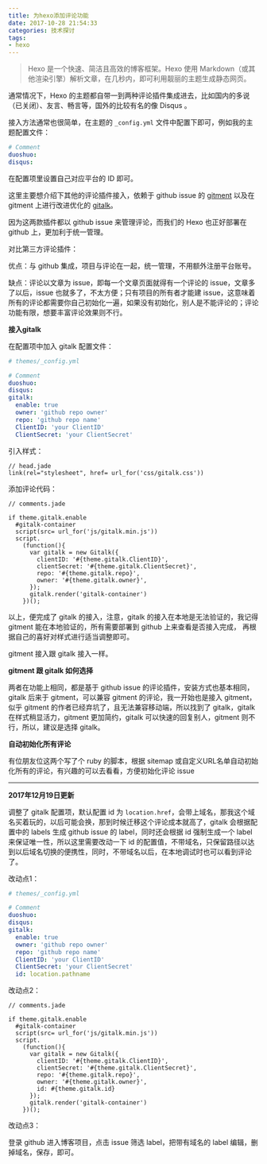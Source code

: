 ```yaml
---
title: 为hexo添加评论功能
date: 2017-10-28 21:54:33
categories: 技术探讨
tags:
- hexo
---
```


> Hexo 是一个快速、简洁且高效的博客框架。Hexo 使用 Markdown（或其他渲染引擎）解析文章，在几秒内，即可利用靓丽的主题生成静态网页。

通常情况下，Hexo 的主题都自带一到两种评论插件集成进去，比如国内的多说（已关闭）、友言、畅言等，国外的比较有名的像 Disqus 。

接入方法通常也很简单，在主题的 `_config.yml` 文件中配置下即可，例如我的主题配置文件：

```yml
# Comment
duoshuo:
disqus:
```

在配置项里设置自己对应平台的 ID 即可。

这里主要想介绍下其他的评论插件接入，依赖于 github issue 的 [gitment](https://github.com/imsun/gitment) 以及在 gitment 上进行改进优化的 [gitalk](https://github.com/gitalk/gitalk)。

因为这两款插件都以 github issue 来管理评论，而我们的 Hexo 也正好部署在 github 上，更加利于统一管理。

对比第三方评论插件：

优点：与 github 集成，项目与评论在一起，统一管理，不用额外注册平台账号。

缺点：评论以文章为 issue，即每一个文章页面就得有一个评论的 issue，文章多了以后，issue 也就多了，不太方便；只有项目的所有者才能建 issue，这意味着所有的评论都需要你自己初始化一遍，如果没有初始化，别人是不能评论的；评论功能有限，想要丰富评论效果则不行。

**接入gitalk**

在配置项中加入 gitalk 配置文件：

```yml
# themes/_config.yml

# Comment
duoshuo:
disqus:
gitalk:
  enable: true
  owner: 'github repo owner'
  repo: 'github repo name'
  ClientID: 'your ClientID'
  ClientSecret: 'your ClientSecret'
```

引入样式：

```jade
// head.jade
link(rel="stylesheet", href= url_for('css/gitalk.css'))
```

添加评论代码：

```jade
// comments.jade

if theme.gitalk.enable
  #gitalk-container
  script(src= url_for('js/gitalk.min.js'))
  script.
    (function(){
      var gitalk = new Gitalk({
        clientID: '#{theme.gitalk.ClientID}',
        clientSecret: '#{theme.gitalk.ClientSecret}',
        repo: '#{theme.gitalk.repo}',
        owner: '#{theme.gitalk.owner}',
      });
      gitalk.render('gitalk-container')
    })();
```

以上，便完成了 gitalk 的接入，注意，gitalk 的接入在本地是无法验证的，我记得 gitment 能在本地验证的，所有需要部署到 github 上来查看是否接入完成， 再根据自己的喜好对样式进行适当调整即可。

gitment 接入跟 gitalk 接入一样。

**gitment 跟 gitalk 如何选择**

两者在功能上相同，都是基于 github issue 的评论插件，安装方式也基本相同，gitalk 后来于 gitment，可以兼容 gitment 的评论，我一开始也是接入 gitment，似乎 gitment 的作者已经弃坑了，且无法兼容移动端，所以找到了 gitalk，gitalk 在样式稍显活力，gitment 更加简约，gitalk 可以快速的回复别人，gitment 则不行，所以，建议是选择 gitalk。

**自动初始化所有评论**

有位朋友位这两个写了个 ruby 的脚本，根据 sitemap 或自定义URL名单自动初始化所有的评论，有兴趣的可以去看看，方便初始化评论 issue

---

**2017年12月19日更新**

调整了 gitalk 配置项，默认配置 id 为 `location.href`，会带上域名，那我这个域名买着玩的，以后可能会换，那到时候迁移这个评论成本就高了，gitalk 会根据配置中的 labels 生成 github issue 的 label，同时还会根据 id 强制生成一个 label 来保证唯一性，所以这里需要改动一下 id 的配置值，不带域名，只保留路径以达到以后域名切换的便携性，同时，不带域名以后，在本地调试时也可以看到评论了。

改动点1：

```yml
# themes/_config.yml

# Comment
duoshuo:
disqus:
gitalk:
  enable: true
  owner: 'github repo owner'
  repo: 'github repo name'
  ClientID: 'your ClientID'
  ClientSecret: 'your ClientSecret'
  id: location.pathname
```

改动点2：

```jade
// comments.jade

if theme.gitalk.enable
  #gitalk-container
  script(src= url_for('js/gitalk.min.js'))
  script.
    (function(){
      var gitalk = new Gitalk({
        clientID: '#{theme.gitalk.ClientID}',
        clientSecret: '#{theme.gitalk.ClientSecret}',
        repo: '#{theme.gitalk.repo}',
        owner: '#{theme.gitalk.owner}',
        id: #{theme.gitalk.id}
      });
      gitalk.render('gitalk-container')
    })();
```

改动点3：

登录 github 进入博客项目，点击 issue 筛选 label，把带有域名的 label 编辑，删掉域名，保存，即可。
